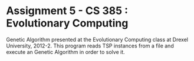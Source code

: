 # Assignment 5 - CS 385 : Evolutionary Computing

Genetic Algorithm presented at the Evolutionary Computing class at Drexel University, 2012-2.
This program reads TSP instances from a file and execute an Genetic Algorithm in order to solve it.

